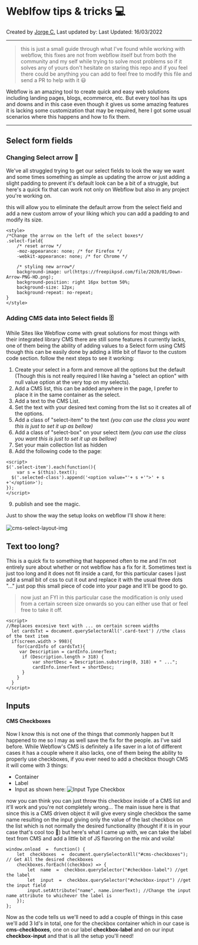 # Weblfow tips & tricks 💻
Created by [Jorge C.](https://github.com/JorchCortez)
Last updated by:
Last Updated: 16/03/2022

---
> this is just a small guide through what I've found while working with webflow, this fixes are not from webflow itself but from both the community and my self while trying to solve most problems so if it solves any of yours don't hesitate on staring this repo and if you feel there could be anything you can add to feel free to modify this file and send a PR to help with it 😃

Webflow is an amazing tool to create quick and easy web solutions including landing pages, blogs, ecommerce, etc. But every tool has its ups and downs and in this case even though it gives us some amazing features it is lacking some customization that may be required, here I got some usual scenarios where this happens and how to fix them.

---

## Select form fields
### Changing Select arrow 🔽
We've all struggled trying to get our select fields to look the way we want and some times something as simple as updating the arrow or just adding a slight padding to prevent it's default look can be a bit of a struggle, but here's a quick fix that can work not only on Webflow but also in any project you're working on.

this will allow you to eliminate the default arrow from the select field and add a new custom arrow of your liking which you can add a padding to and modify its size.

```
<style>
/*Change the arrow on the left of the select boxes*/
.select-field{
	/* reset arrow */
	-moz-appearance: none; /* for Firefox */
	-webkit-appearance: none; /* for Chrome */

	/* styling new arrow*/
	background-image: url(https://freepikpsd.com/file/2020/01/Down-Arrow-PNG-HD.png);
	background-position: right 16px bottom 50%;
	background-size: 12px;
	background-repeat: no-repeat;
}
</style>
```

### Adding CMS data into Select fields 🗄
While Sites like Webflow come with great solutions for most things with their integrated library CMS there are still some features it currently lacks, one of them being the ability of adding values to a Select form using CMS though this can be easily done by adding a little bit of flavor to the custom code section. follow the next steps to see it working:

1. Create your select in a form and remove all the options but the default (Though this is not really required I like having a "select an option" with null value option at the very top on my selects).
2. Add a CMS list, this can be added anywhere in the page, I prefer to place it in the same container as the select.
3. Add a text to the CMS List.
4. Set the text with your desired text coming from the list so it creates all of the options.
5. Add a class of "select-item" to the text *(you can use the class you want this is just to set it up as bellow)*
6. Add a class of "select-box" on your select item *(you can use the class you want this is just to set it up as bellow)*
7. Set your main collection list as hidden
8. Add the following code to the page:
```
<script>
$('.select-item').each(function(){
	var s = $(this).text();
  $('.selected-class').append('<option value="'+ s +'">' + s +'</option>');
}); 
</script>
```
9. publish and see the magic.


Just to show the way the setup looks on webflow I'll show it here:<br/><br/>
![cms-select-layout-img](https://github.com/JorchCortez/Weblfow-tips---tricks/blob/main/imgs/cms-select-layout.png?raw=true)


## Text too long? 
This is a quick fix to something that happened often to me and I'm not entirely sure about whether or not webflow has a fix for it.
Sometimes text is just too long and it does not fit inside a card, for this particular cases I just add a small bit of css to cut it out and replace it with the usual three dots "..." just pop this small piece of code into your page and It'll be good to go.
>now just an FYI in this particular case the modification is only used from a certain screen size onwards so you can either use that or feel free to take it off.

```
<script>
//Replaces excesive text with ... on certain screen widths
  let cardsTxt = document.querySelectorAll('.card-text') //the class of the text item
  if(screen.width > 998){
    for(cardInfo of cardsTxt){
     var Description = cardInfo.innerText;
      if (Description.length > 318) {
          var shortDesc = Description.substring(0, 318) + " ...";
          cardInfo.innerText = shortDesc;
      }
    }
  } 
</script>
```

## Inputs

#### CMS Checkboxes
Now I know this is not one of the things that commonly happen but It happened to me so I may as well save the fix for the people.
as I've said before. While Webflow's CMS is definitely a life saver in a lot of different cases it has a couple where it also lacks, one of them being the ability to properly use checkboxes, if you ever need to add a checkbox though CMS it will come with 3 things:
- Container
- Label
- Input
as shown here:
![Input Type Checkbox ](https://github.com/JorchCortez/Weblfow-tips-and-tricks/blob/main/imgs/Checkbox-default-component.png?raw=true)

now you can think you can just throw this checkbox inside of a CMS list and it'll work and you're not completely wrong... The main issue here is that since this is a CMS driven object it will give every single checkbox the same name resulting on the input giving only the value of the last checkbox on the list which is not normally the desired functionality (thought if it is in your case that's cool too 🤔)
but here's what I came up with, we can take the label text from CMS and add a little bit of JS flavoring on the mix  and voila! 

```
window.onload  =  function() {
	let  checkboxes  =  document.querySelectorAll("#cms-checkboxes"); // Get All the desired checkboxes
	checkboxes.forEach((checkbox) => {
		let  name  =  checkbox.querySelector("#checkbox-label") //get the label
		let  input  =  checkbox.querySelector("#checkbox-input") //get the input field
		input.setAttribute("name", name.innerText); //Change the input name attribute to whichever the label is
	});
};
```
Now as the code tells us we'll need to add a couple of things in this case we'll add 3 Id's in total, one for the checkbox container which in our case is **cms-checkboxes**, one on our label **checkbox-label** and on our input **checkbox-input** and that is all the setup you'll need!

